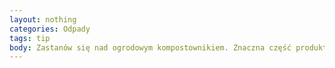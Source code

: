 ```yaml
---
layout: nothing
categories: Odpady
tags: tip
body: Zastanów się nad ogrodowym kompostownikiem. Znaczna część produktów wyrzucanych do kosza może być wykorzystana jako kompost.
---
```

